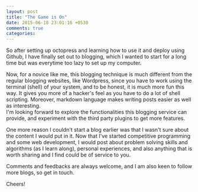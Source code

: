 ```yaml
---
layout: post
title: "The Game is On"
date: 2015-06-18 23:01:16 +0530
comments: true
categories: 
---
```

So after setting up octopress and learning how to use it and deploy using Github, I have finally set out to blogging, which I wanted to start for a long time but was everytime too lazy to set up my computer.

Now, for a novice like me, this blogging technique is much different from the regular blogging websites, like Wordpress, since you have to work <!--more--> using the terminal (shell) of your system, and to be honest, it is much more fun this way. It gives you more of a hacker's feel as you have to do a lot of shell scripting. Moreover, markdown language makes writing posts easier as well as interesting.<br>
I'm looking forward to explore the functionalities this blogging service can provide, and experiment with the third party plugins to get more features.

One more reason I couldn't start a blog earlier was that I wasn't sure about the content I would put in it. Now that I've started competitive programming and some web development, I would post about problem solving skills and algorithms (as I learn along), personal experiences, and also anything that is worth sharing and I find could be of service to you. 

Comments and feedbacks are always welcome, and I am also keen to follow more blogs, so get in touch.

Cheers!